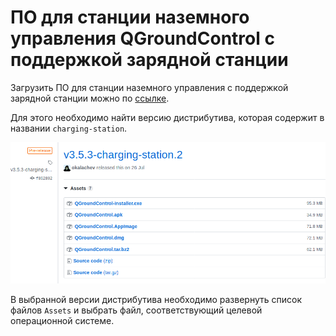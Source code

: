 # ПО для станции наземного управления QGroundControl с поддержкой зарядной станции

Загрузить ПО для станции наземного управления с поддержкой зарядной станции можно по [ссылке](https://github.com/CopterExpress/qgroundcontrol/releases).

Для этого необходимо найти версию дистрибутива, которая содержит в названии `charging-station`.

![Пример ПО для наземного управления с поддержкой зарядной станции](/img/qgc_releases.png)

В выбранной версии дистрибутива необходимо развернуть список файлов `Assets` и выбрать файл, соответствующий целевой операционной системе.

